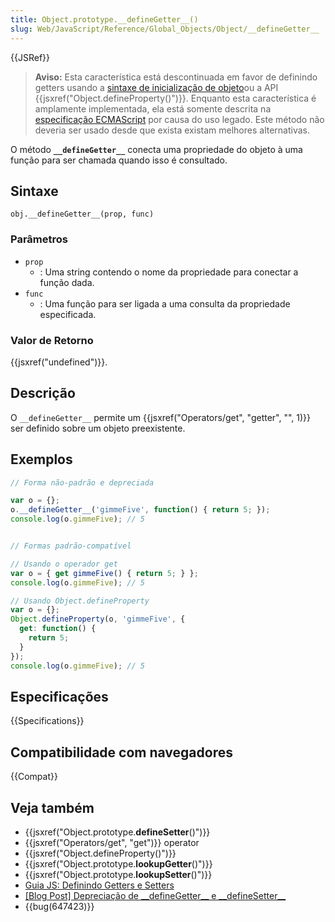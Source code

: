 ```yaml
---
title: Object.prototype.__defineGetter__()
slug: Web/JavaScript/Reference/Global_Objects/Object/__defineGetter__
---
```

{{JSRef}}

> **Aviso:** Esta característica está descontinuada em favor de definindo getters usando a [sintaxe de inicialização de objeto](/pt-BR/docs/Web/JavaScript/Reference/Operators/Object_initializer)ou a API {{jsxref("Object.defineProperty()")}}. Enquanto esta característica é amplamente implementada, ela está somente descrita na [especificação ECMAScript](https://tc39.github.io/ecma262/#sec-additional-ecmascript-features-for-web-browsers) por causa do uso legado. Este método não deveria ser usado desde que exista existam melhores alternativas.

O método **`__defineGetter__`** conecta uma propriedade do objeto à uma função para ser chamada quando isso é consultado.

## Sintaxe

```
obj.__defineGetter__(prop, func)
```

### Parâmetros

- `prop`
  - : Uma string contendo o nome da propriedade para conectar a função dada.
- `func`
  - : Uma função para ser ligada a uma consulta da propriedade especificada.

### Valor de Retorno

{{jsxref("undefined")}}.

## Descrição

O `__defineGetter__` permite um {{jsxref("Operators/get", "getter", "", 1)}} ser definido sobre um objeto preexistente.

## Exemplos

```js
// Forma não-padrão e depreciada

var o = {};
o.__defineGetter__('gimmeFive', function() { return 5; });
console.log(o.gimmeFive); // 5


// Formas padrão-compatível

// Usando o operador get
var o = { get gimmeFive() { return 5; } };
console.log(o.gimmeFive); // 5

// Usando Object.defineProperty
var o = {};
Object.defineProperty(o, 'gimmeFive', {
  get: function() {
    return 5;
  }
});
console.log(o.gimmeFive); // 5
```

## Especificações

{{Specifications}}

## Compatibilidade com navegadores

{{Compat}}

## Veja também

- {{jsxref("Object.prototype.__defineSetter__()")}}
- {{jsxref("Operators/get", "get")}} operator
- {{jsxref("Object.defineProperty()")}}
- {{jsxref("Object.prototype.__lookupGetter__()")}}
- {{jsxref("Object.prototype.__lookupSetter__()")}}
- [Guia JS: Definindo Getters e Setters](/pt-BR/docs/Web/JavaScript/Guide/Working_with_Objects#Defining_getters_and_setters)
- [\[Blog Post\] Depreciação de \_\_defineGetter\_\_ e \_\_defineSetter\_\_](https://whereswalden.com/2010/04/16/more-spidermonkey-changes-ancient-esoteric-very-rarely-used-syntax-for-creating-getters-and-setters-is-being-removed/)
- {{bug(647423)}}
